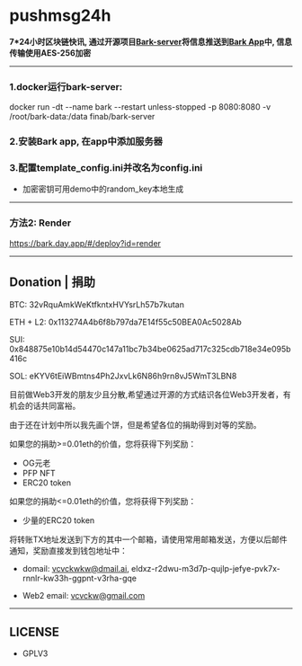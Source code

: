 # pushmsg24h

**7*24小时区块链快讯, 通过开源项目[Bark-server](https://github.com/Finb/bark-server.git)将信息推送到[Bark App](https://bark.day.app)中, 信息传输使用AES-256加密**

---

### 1.docker运行bark-server:

docker run -dt --name bark --restart unless-stopped -p 8080:8080 -v /root/bark-data:/data finab/bark-server

### 2.安装Bark app, 在app中添加服务器

### 3.配置template_config.ini并改名为config.ini

- 加密密钥可用demo中的random_key本地生成

---

### 方法2: Render

https://bark.day.app/#/deploy?id=render

---

## Donation | 捐助

BTC: 32vRquAmkWeKtfkntxHVYsrLh57b7kutan

ETH + L2: 0x113274A4b6f8b797da7E14f55c50BEA0Ac5028Ab

SUI: 0x848875e10b14d54470c147a11bc7b34be0625ad717c325cdb718e34e095b416c

SOL: eKYV6tEiWBmtns4Ph2JxvLk6N86h9rn8vJ5WmT3LBN8

目前做Web3开发的朋友少且分散,希望通过开源的方式结识各位Web3开发者，有机会的话共同富裕。

由于还在计划中所以我先画个饼，但是希望各位的捐助得到对等的奖励。

如果您的捐助>=0.01eth的价值，您将获得下列奖励： 

- OG元老
- PFP NFT
- ERC20 token
 
如果您的捐助<=0.01eth的价值，您将获得下列奖励：

- 少量的ERC20 token

将转账TX地址发送到下方的其中一个邮箱，请使用常用邮箱发送，方便以后邮件通知，奖励直接发到钱包地址中：

- domail: vcvckwkw@dmail.ai, eldxz-r2dwu-m3d7p-qujlp-jefye-pvk7x-rnnlr-kw33h-ggpnt-v3rha-gqe

- Web2 email: vcvckw@gmail.com

---

## LICENSE

- GPLV3
